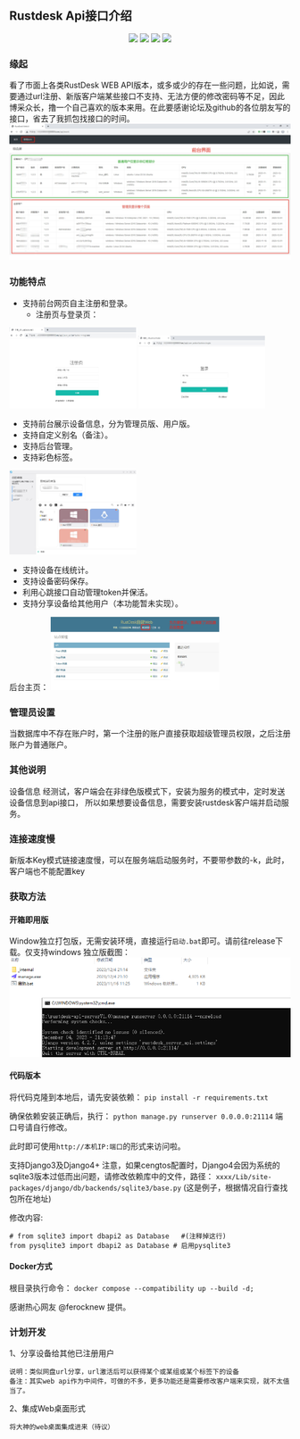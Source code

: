 ## Rustdesk Api接口介绍
<p align="center">
    <img src ="https://img.shields.io/badge/version-1.0.0-blueviolet.svg"/>
    <img src ="https://img.shields.io/badge/platform-windows|linux-green.svg"/>
    <img src ="https://img.shields.io/badge/python-3.7|3.8|3.9|3.10|3.11-blue.svg" />
    <img src ="https://img.shields.io/badge/Django-3.2+|4.x-yelow.svg" />
</p>

### 缘起
看了市面上各类RustDesk WEB API版本，或多或少的存在一些问题，比如说，需要通过url注册、新版客户端某些接口不支持、无法方便的修改密码等不足，因此博采众长，撸一个自己喜欢的版本来用。在此要感谢论坛及github的各位朋友写的接口，省去了我抓包找接口的时间。
![主页面](/images/front_main.png)

### 功能特点
 - 支持前台网页自主注册和登录。
   - 注册页与登录页：
  
  <img src="images/front_reg.png" width="45%" />
  <img src="images/front_login.png" width="45%" />
  
 - 支持前台展示设备信息，分为管理员版、用户版。
 - 支持自定义别名（备注）。
 - 支持后台管理。
 - 支持彩色标签。
 
 <img src="images/rust_books.png" width="45%" />
 
 - 支持设备在线统计。
 - 支持设备密码保存。
 - 利用心跳接口自动管理token并保活。
 - 支持分享设备给其他用户（本功能暂未实现）。
 
 后台主页：
<img src="images/admin_main.png" width="60%" />

### 管理员设置
当数据库中不存在账户时，第一个注册的账户直接获取超级管理员权限，之后注册账户为普通账户。

### 其他说明
设备信息
经测试，客户端会在非绿色版模式下，安装为服务的模式中，定时发送设备信息到api接口，
所以如果想要设备信息，需要安装rustdesk客户端并启动服务。

### 连接速度慢
新版本Key模式链接速度慢，可以在服务端启动服务时，不要带参数的-k，此时，客户端也不能配置key



### 获取方法

#### 开箱即用版

  Window独立打包版，无需安装环境，直接运行`启动.bat`即可。请前往release下载。仅支持windows
  独立版截图：![window独立绿色版](/images/windows_run.png)



#### 代码版本

将代码克隆到本地后，请先安装依赖：
`pip install -r requirements.txt`

确保依赖安装正确后，执行：
`python manage.py runserver 0.0.0.0:21114`  端口号请自行修改。

此时即可使用`http://本机IP:端口`的形式来访问啦。

支持Django3及Django4+
注意，如果cengtos配置时，Django4会因为系统的sqlite3版本过低而出问题，请修改依赖库中的文件，路径： 
`xxxx/Lib/site-packages/django/db/backends/sqlite3/base.py` (这是例子，根据情况自行查找包所在地址)


修改内容:
```
# from sqlite3 import dbapi2 as Database   #(注释掉这行)
from pysqlite3 import dbapi2 as Database # 启用pysqlite3
```

#### Docker方式

根目录执行命令：
`docker compose --compatibility up --build -d;`

感谢热心网友 @ferocknew 提供。

### 计划开发

1、分享设备给其他已注册用户

    说明：类似网盘url分享，url激活后可以获得某个或某组或某个标签下的设备
    备注：其实web api作为中间件，可做的不多，更多功能还是需要修改客户端来实现，就不太值当了。

2、集成Web桌面形式

    将大神的web桌面集成进来（待议）
